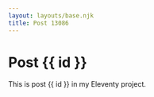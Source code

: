 ```yaml
---
layout: layouts/base.njk
title: Post 13086
---
```


# Post {{ id }}

This is post {{ id }} in my Eleventy project.
